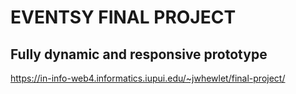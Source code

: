 # EVENTSY FINAL PROJECT 
## Fully dynamic and responsive prototype 

https://in-info-web4.informatics.iupui.edu/~jwhewlet/final-project/
